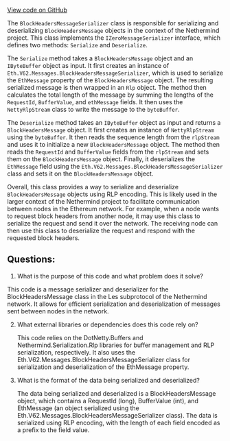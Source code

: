 [View code on GitHub](https://github.com/nethermindeth/nethermind/Nethermind.Network/P2P/Subprotocols/Les/Messages/BlockHeadersMessageSerializer.cs)

The `BlockHeadersMessageSerializer` class is responsible for serializing and deserializing `BlockHeadersMessage` objects in the context of the Nethermind project. This class implements the `IZeroMessageSerializer` interface, which defines two methods: `Serialize` and `Deserialize`. 

The `Serialize` method takes a `BlockHeadersMessage` object and an `IByteBuffer` object as input. It first creates an instance of `Eth.V62.Messages.BlockHeadersMessageSerializer`, which is used to serialize the `EthMessage` property of the `BlockHeadersMessage` object. The resulting serialized message is then wrapped in an `Rlp` object. The method then calculates the total length of the message by summing the lengths of the `RequestId`, `BufferValue`, and `ethMessage` fields. It then uses the `NettyRlpStream` class to write the message to the `byteBuffer`.

The `Deserialize` method takes an `IByteBuffer` object as input and returns a `BlockHeadersMessage` object. It first creates an instance of `NettyRlpStream` using the `byteBuffer`. It then reads the sequence length from the `rlpStream` and uses it to initialize a new `BlockHeadersMessage` object. The method then reads the `RequestId` and `BufferValue` fields from the `rlpStream` and sets them on the `BlockHeadersMessage` object. Finally, it deserializes the `EthMessage` field using the `Eth.V62.Messages.BlockHeadersMessageSerializer` class and sets it on the `BlockHeadersMessage` object.

Overall, this class provides a way to serialize and deserialize `BlockHeadersMessage` objects using RLP encoding. This is likely used in the larger context of the Nethermind project to facilitate communication between nodes in the Ethereum network. For example, when a node wants to request block headers from another node, it may use this class to serialize the request and send it over the network. The receiving node can then use this class to deserialize the request and respond with the requested block headers.
## Questions: 
 1. What is the purpose of this code and what problem does it solve?
   
   This code is a message serializer and deserializer for the BlockHeadersMessage class in the Les subprotocol of the Nethermind network. It allows for efficient serialization and deserialization of messages sent between nodes in the network.

2. What external libraries or dependencies does this code rely on?
   
   This code relies on the DotNetty.Buffers and Nethermind.Serialization.Rlp libraries for buffer management and RLP serialization, respectively. It also uses the Eth.V62.Messages.BlockHeadersMessageSerializer class for serialization and deserialization of the EthMessage property.

3. What is the format of the data being serialized and deserialized?
   
   The data being serialized and deserialized is a BlockHeadersMessage object, which contains a RequestId (long), BufferValue (int), and EthMessage (an object serialized using the Eth.V62.Messages.BlockHeadersMessageSerializer class). The data is serialized using RLP encoding, with the length of each field encoded as a prefix to the field value.